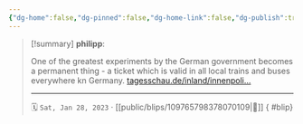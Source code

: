 ```yaml
---
{"dg-home":false,"dg-pinned":false,"dg-home-link":false,"dg-publish":true,"tags":["dgblip"],"disabled rules":["yaml-title","yaml-title-alias","file-name-heading"],"title":"philipp on mastodon @ 2023-01-28","created-date":"2023-01-28T08:06:03","id":109765798378070110,"updated-date":"2025-05-02T08:50:43","dg-path":"blips/109765798378070109.md","permalink":"/blips/109765798378070109/","dgPassFrontmatter":true}
---
```


> [!summary] **philipp**:
>
> One of the greatest experiments by the German government becomes a permanent thing - a ticket which is valid in all local trains and buses everywhere kn Germany. [tagesschau.de/inland/innenpoli…](https://www.tagesschau.de/inland/innenpolitik/49-euro-ticket-117.html)
> - - -
>
> 🗓️ `Sat, Jan 28, 2023` · [[public/blips/109765798378070109\|🔗]]
{ #blip}

